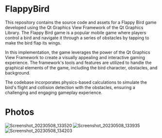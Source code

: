 # FlappyBird
This repository contains the source code and assets for a Flappy Bird game developed using the Qt Graphics View Framework of the Qt Graphics Library. The Flappy Bird game is a popular mobile game where players control a bird and navigate it through a series of obstacles by tapping to make the bird flap its wings.

In this implementation, the game leverages the power of the Qt Graphics View Framework to create a visually appealing and interactive gaming experience. The framework's tools and features are utilized to handle the graphical elements of the game, including the bird character, obstacles, and background.

The codebase incorporates physics-based calculations to simulate the bird's flight and collision detection with the obstacles, ensuring a challenging and engaging gameplay experience.

# Photos
![Screenshot_20230508_133520](https://github.com/AayushGupta69/FlappyBird/assets/72346589/29363878-dc60-4f48-b2da-92cd4d927fd1)
![Screenshot_20230508_133935](https://github.com/AayushGupta69/FlappyBird/assets/72346589/3a0a6ecb-bc15-4cd9-b2ec-eafefb5e9a01)
![Screenshot_20230508_134203](https://github.com/AayushGupta69/FlappyBird/assets/72346589/30a88bbd-ae82-4e48-8738-f3c03a5aa40e)
